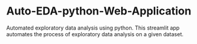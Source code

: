 # Auto-EDA-python-Web-Application
Automated exploratory data analysis using python.  This streamlit app automates the process of exploratory data analysis on a given dataset. 
